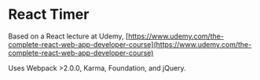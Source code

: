 # React Timer

Based on a React lecture at Udemy,  [https://www.udemy.com/the-complete-react-web-app-developer-course](https://www.udemy.com/the-complete-react-web-app-developer-course)

Uses Webpack >2.0.0, Karma, Foundation, and jQuery.
